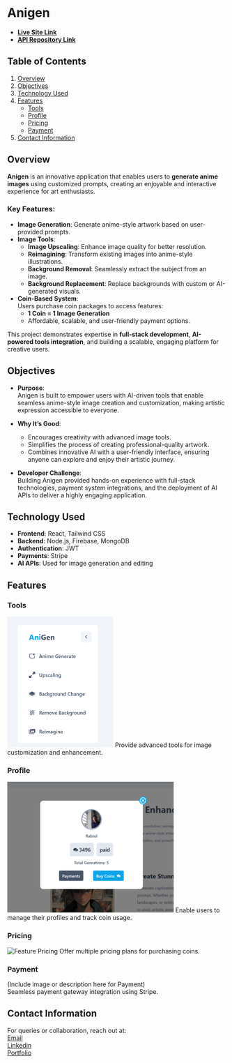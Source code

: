 # **Anigen**

- **[Live Site Link](https://anigen.netlify.app/)**  
- **[API Repository Link](https://github.com/rabiulahsan/anime-generator-server)**  

## **Table of Contents**

1. [Overview](#overview)  
2. [Objectives](#objectives)  
3. [Technology Used](#technology-used)  
4. [Features](#features)
   - [Tools](#feature-tools)  
   - [Profile](#feature-profile)  
   - [Pricing](#feature-pricing)  
   - [Payment](#feature-payment)  
5. [Contact Information](#contact-information)  

## **Overview**

**Anigen** is an innovative application that enables users to **generate anime images** using customized prompts, creating an enjoyable and interactive experience for art enthusiasts.  

### Key Features:
- **Image Generation**: Generate anime-style artwork based on user-provided prompts.
- **Image Tools**:  
  - **Image Upscaling**: Enhance image quality for better resolution.  
  - **Reimagining**: Transform existing images into anime-style illustrations.  
  - **Background Removal**: Seamlessly extract the subject from an image.  
  - **Background Replacement**: Replace backgrounds with custom or AI-generated visuals.  
- **Coin-Based System**:  
  Users purchase coin packages to access features:
  - **1 Coin = 1 Image Generation**  
  - Affordable, scalable, and user-friendly payment options.  

This project demonstrates expertise in **full-stack development**, **AI-powered tools integration**, and building a scalable, engaging platform for creative users.

## **Objectives**

- **Purpose**:  
  Anigen is built to empower users with AI-driven tools that enable seamless anime-style image creation and customization, making artistic expression accessible to everyone.  

- **Why It’s Good**:  
  - Encourages creativity with advanced image tools.  
  - Simplifies the process of creating professional-quality artwork.  
  - Combines innovative AI with a user-friendly interface, ensuring anyone can explore and enjoy their artistic journey.  

- **Developer Challenge**:  
  Building Anigen provided hands-on experience with full-stack technologies, payment system integrations, and the deployment of AI APIs to deliver a highly engaging application.  

## **Technology Used**

- **Frontend**: React, Tailwind CSS  
- **Backend**: Node.js, Firebase, MongoDB  
- **Authentication**: JWT  
- **Payments**: Stripe  
- **AI APIs**: Used for image generation and editing  

## **Features**


### **Tools**  
<img src="public/tools.png" alt="Feature Tools" height="300">  
Provide advanced tools for image customization and enhancement.

### **Profile**  
<img src="public/profile.png" alt="Feature Profile" height="300">  
Enable users to manage their profiles and track coin usage.  

### **Pricing**  
<img src="public/pricing.png" alt="Feature Pricing" height="300">  
Offer multiple pricing plans for purchasing coins.  

### **Payment**  
(Include image or description here for Payment)  
Seamless payment gateway integration using Stripe.  

## **Contact Information**

For queries or collaboration, reach out at:  
[Email](mailto:ra.rabiulahsan@gmail.com)  
<a href="https://www.linkedin.com/in/rabiul-ahsan" target="_blank">Linkedin</a>  
<a href="https://rabiulahsan.netlify.app/" target="_blank">Portfolio</a>  
